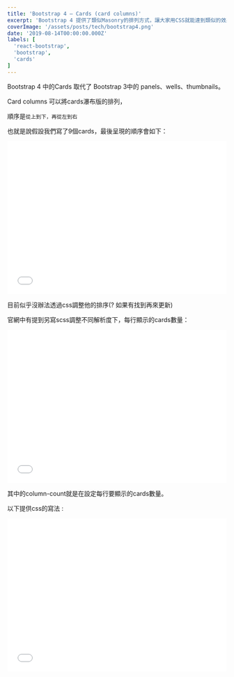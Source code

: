 ```yaml
---
title: 'Bootstrap 4 – Cards (card columns)'
excerpt: 'Bootstrap 4 提供了類似Masonry的排列方式，讓大家用CSS就能達到類似的效果。'
coverImage: '/assets/posts/tech/bootstrap4.png'
date: '2019-08-14T00:00:00.000Z'
labels: [
  'react-bootstrap',
  'bootstrap',
  'cards'
]
---
```


Bootstrap 4 中的Cards 取代了 Bootstrap 3中的 panels、wells、thumbnails。

Card columns 可以將cards瀑布版的排列，

順序是`從上到下，再從左到右`

也就是說假設我們寫了9個cards，最後呈現的順序會如下：

<Iframe width="100%" height="350" scrolling="no" title="Bootstrap 4.0 Cards" src="//codepen.io/jeserlin/embed/XwqYXr/?height=265&theme-id=0&default-tab=result" frameBorder="no" allowtransparency="true" allowFullScreen={true}>
            See the Pen
            <a href='https://codepen.io/jeserlin/pen/XwqYXr/'>Bootstrap 4.0 Cards</a>
            by jeserlin chiu
            (<a href='https://codepen.io/jeserlin'>@jeserlin</a>) on <a href='https://codepen.io'>CodePen</a>.
          </Iframe><br />

目前似乎沒辦法透過css調整他的排序(? 如果有找到再來更新)

官網中有提到另寫scss調整不同解析度下，每行顯示的cards數量：

<Iframe width="100%" height="350" scrolling="no" title="Bootstrap 4 - Cards  Columns break point (css)" src="//codepen.io/jeserlin/embed/vwjrvR/?height=265&theme-id=0&default-tab=css" frameBorder="no" allowtransparency="true" allowFullScreen={true}>
            See the Pen <a href='https://codepen.io/jeserlin/pen/vwjrvR/'>Bootstrap 4 - Cards  Columns break point (css)</a> by jeserlin chiu
            (<a href='https://codepen.io/jeserlin'>@jeserlin</a>) on <a href='https://codepen.io'>CodePen</a>.
          </Iframe>

其中的column-count就是在設定每行要顯示的cards數量。

以下提供css的寫法 :

<Iframe width="100%" height="350" scrolling="no" title="Boostrap 4 - Cards Columns break point (css)" src="//codepen.io/jeserlin/embed/pmVZJj/?height=329&theme-id=0&default-tab=css,result" frameBorder="no" allowtransparency="true" allowFullScreen={true}>
            See the Pen <a href='https://codepen.io/jeserlin/pen/pmVZJj/'>Boostrap 4 - Cards Columns break point (css)</a> by jeserlin chiu
            (<a href='https://codepen.io/jeserlin'>@jeserlin</a>) on <a href='https://codepen.io'>CodePen</a>.
          </Iframe><br />